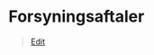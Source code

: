 # Forsyningsaftaler

> [Edit](https://github.com/FMDatahub/Portal/blob/main/docs/Moduler/Energistyring/Forsyningsaftaler.md)
